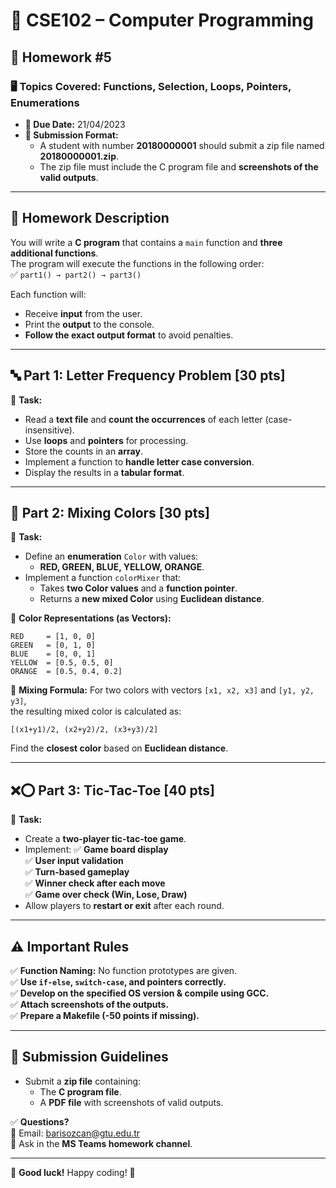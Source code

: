 # 📌 CSE102 – Computer Programming  
## 📝 Homework #5

### 🖥️ **Topics Covered:** Functions, Selection, Loops, Pointers, Enumerations

- **📅 Due Date:** 21/04/2023  
- **📁 Submission Format:**  
  - A student with number **20180000001** should submit a zip file named **20180000001.zip**.
  - The zip file must include the C program file and **screenshots of the valid outputs**.

---

## 📌 **Homework Description**  

You will write a **C program** that contains a `main` function and **three additional functions**.  
The program will execute the functions in the following order:  
✅ `part1() → part2() → part3()`

Each function will:
- Receive **input** from the user.
- Print the **output** to the console.
- **Follow the exact output format** to avoid penalties.

---

## 🔤 **Part 1: Letter Frequency Problem [30 pts]**
🔹 **Task:**  
- Read a **text file** and **count the occurrences** of each letter (case-insensitive).
- Use **loops** and **pointers** for processing.
- Store the counts in an **array**.
- Implement a function to **handle letter case conversion**.
- Display the results in a **tabular format**.

---

## 🎨 **Part 2: Mixing Colors [30 pts]**
🔹 **Task:**  
- Define an **enumeration** `Color` with values:
  - **RED, GREEN, BLUE, YELLOW, ORANGE**.
- Implement a function `colorMixer` that:
  - Takes **two Color values** and a **function pointer**.
  - Returns a **new mixed Color** using **Euclidean distance**.

🔹 **Color Representations (as Vectors):**
```
RED     = [1, 0, 0]
GREEN   = [0, 1, 0]
BLUE    = [0, 0, 1]
YELLOW  = [0.5, 0.5, 0]
ORANGE  = [0.5, 0.4, 0.2]
```

🔹 **Mixing Formula:**
For two colors with vectors `[x1, x2, x3]` and `[y1, y2, y3]`,  
the resulting mixed color is calculated as:
```
[(x1+y1)/2, (x2+y2)/2, (x3+y3)/2]
```
Find the **closest color** based on **Euclidean distance**.

---

## ❌⭕ **Part 3: Tic-Tac-Toe [40 pts]**
🔹 **Task:**  
- Create a **two-player tic-tac-toe game**.
- Implement:
  ✅ **Game board display**  
  ✅ **User input validation**  
  ✅ **Turn-based gameplay**  
  ✅ **Winner check after each move**  
  ✅ **Game over check (Win, Lose, Draw)**  
- Allow players to **restart or exit** after each round.

---

## ⚠️ **Important Rules**
✅ **Function Naming:** No function prototypes are given.  
✅ **Use `if-else`, `switch-case`, and pointers correctly.**  
✅ **Develop on the specified OS version & compile using GCC.**  
✅ **Attach screenshots of the outputs.**  
✅ **Prepare a Makefile (-50 points if missing).**  

---

## 📌 **Submission Guidelines**
- Submit a **zip file** containing:
  - The **C program file**.
  - A **PDF file** with screenshots of valid outputs.

✅ **Questions?**  
📧 Email: [barisozcan@gtu.edu.tr](mailto:barisozcan@gtu.edu.tr)  
💬 Ask in the **MS Teams homework channel**.

---

🚀 **Good luck!** Happy coding! 🎯  
